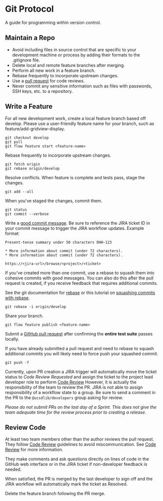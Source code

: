 Git Protocol
============

A guide for programming within version control.

Maintain a Repo
---------------

* Avoid including files in source control that are specific to your
  development machine or process by adding their formats to the .gitignore file.
* Delete local and remote feature branches after merging.
* Perform all new work in a feature branch.
* Rebase frequently to incorporate upstream changes.
* Use a [pull request] for code reviews.
* Never commit any sensitive information such as files with passwords, SSH keys,
  etc. to a repository.

[pull request]: https://help.github.com/articles/using-pull-requests/

Write a Feature
---------------

For all new development work, create a local feature branch based off develop.
Please use a user-friendly feature name for your branch, such as
feature/add-gridview-display.

    git checkout develop
    git pull
    git flow feature start <feature-name>

Rebase frequently to incorporate upstream changes.

    git fetch origin
    git rebase origin/develop

Resolve conflicts. When feature is complete and tests pass, stage the changes.

    git add --all

When you've staged the changes, commit them.

    git status
    git commit --verbose

Write a [good commit message]. Be sure to reference the JIRA ticket ID in your
commit message to trigger the JIRA workflow updates. Example format:

    Present-tense summary under 50 characters DHH-123

    * More information about commit (under 72 characters).
    * More information about commit (under 72 characters).

    https://<jira-url>/browse/<project>/<ticket>

If you've created more than one commit, use a rebase to squash them into
cohesive commits with good messages. You can also do this after the pull request
is created, if you receive feedback that requires additional commits.

See the git documentation for [rebase] or this tutorial on [squashing commits
with rebase].

    git rebase -i origin/develop

Share your branch.

    git flow feature publish <feature-name>

Submit a [GitHub pull request] after confirming the **entire test suite** passes
locally.

If you have already submitted a pull request and need to rebase to squash additional commits you will likely need to force push your squashed commit.

  `git push -f`

Currently, upon PR creation a JIRA trigger will automatically move the ticket
status to *Code Review Requested* and assign the ticket
to the project lead developer role to perform [Code Review](code_review.md)
However, it is actually the responsibility of the team to review the PR. JIRA is
not able to assign responsibility of a workflow state to a group. Be sure to
send a comment in the PR to the `@ucsdlib/developers` group asking for review.

*Please do not submit PRs on the last day of a Sprint. This does not give the
  team adequate time for the review process prior to creating a release.*

[good commit message]: http://tbaggery.com/2008/04/19/a-note-about-git-commit-messages.html
[GitHub pull request]: https://help.github.com/articles/using-pull-requests/
[rebase]: http://git-scm.com/docs/git-rebase
[squashing commits with rebase]:
http://gitready.com/advanced/2009/02/10/squashing-commits-with-rebase.html

Review Code
-----------

At least two team members other than the author reviews the pull request. They follow
[Code Review](code_review.md) guidelines to avoid
miscommunication. See [Code Review](code_review.md) for more information.

They make comments and ask questions directly on lines of code in the GitHub
web interface or in the JIRA ticket if non-developer feedback is needed.

When satisfied, the PR is merged by the last developer to sign off and the JIRA workflow will automatically mark
the ticket as Resolved.

Delete the feature branch following the PR merge.
